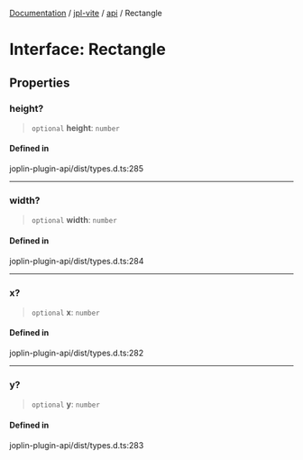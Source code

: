 [Documentation](../../../packages.md) / [jpl-vite](../../index.md) / [api](../index.md) / Rectangle

# Interface: Rectangle

## Properties

### height?

> `optional` **height**: `number`

#### Defined in

joplin-plugin-api/dist/types.d.ts:285

---

### width?

> `optional` **width**: `number`

#### Defined in

joplin-plugin-api/dist/types.d.ts:284

---

### x?

> `optional` **x**: `number`

#### Defined in

joplin-plugin-api/dist/types.d.ts:282

---

### y?

> `optional` **y**: `number`

#### Defined in

joplin-plugin-api/dist/types.d.ts:283
